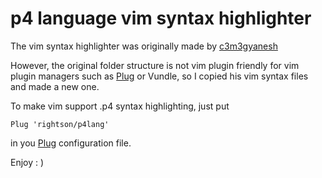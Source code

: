 # p4 language vim syntax highlighter

The vim syntax highlighter was originally made by [c3m3gyanesh](https://github.com/c3m3gyanesh/p4-syntax-highlighter-collection)

However, the original folder structure is not vim plugin friendly for vim plugin managers such as [Plug](https://github.com/junegunn/vim-plug) or Vundle, so I copied his vim syntax files and made a new one.

To make vim support .p4 syntax highlighting, just put

`
Plug 'rightson/p4lang'
`

in you [Plug](https://github.com/junegunn/vim-plug) configuration file.

Enjoy : )

